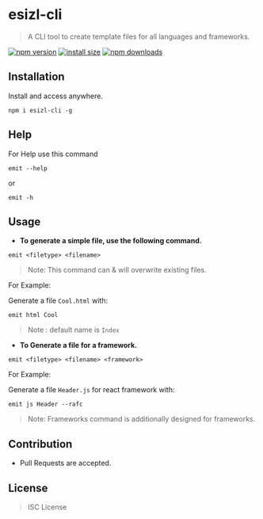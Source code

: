  # esizl-cli
 
 > A CLI tool to create template files for all languages and frameworks.

[![npm version](https://img.shields.io/npm/v/esizl-cli.svg?style=flat-square)](https://www.npmjs.org/package/esizl-cli)
[![install size](https://packagephobia.now.sh/badge?p=esizl-cli)](https://packagephobia.now.sh/result?p=esizl-cli)
[![npm downloads](https://img.shields.io/npm/dt/esizl-cli.svg?style=flat-square)](http://npm-stat.com/charts.html?package=esizl-cli)


 ## Installation

 Install and access anywhere.
 
 ```
 npm i esizl-cli -g
 ```
 
## Help

For Help use this command
```
emit --help
```
or 
```
emit -h
```

 ## Usage

* __To generate a simple file, use the following command.__
 
 ```
 emit <filetype> <filename> 
 ```
 
 > Note: This command can & will overwrite existing files.

 For Example:

 Generate a file  `Cool.html` with:
 
 ```
 emit html Cool
 ```

 > Note : default name is ```Index```  

 * __To Generate a file for a framework.__

 ```
 emit <filetype> <filename> <framework> 
 ```

 For Example:

 Generate a file  `Header.js` for react framework with:
 
 ```
 emit js Header --rafc
 ```

 > Note: Frameworks command is additionally designed for frameworks.

## Contribution

- Pull Requests are accepted.

 ## License
 
 > ISC License
